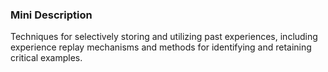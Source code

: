 ### Mini Description

Techniques for selectively storing and utilizing past experiences, including experience replay mechanisms and methods for identifying and retaining critical examples.

